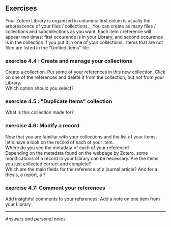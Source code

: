 ## Exercises

Your Zotero Library is organized in columns: first colum is usually the arborescence of your files / collections.   You can create as many files / collections and subcollections as you want. Each item / reference will appear two times: first occurence is in your Library, and second occurence is in the collection if you put it in one of your collections.  Items that are not filed are listed in the "Unfiled Items" file. 

### exercise 4.4 : Create and manage your collections

Create a collection. Put some of your references in this new collection. Click on one of the references and delete it from the collection, but not from your Library.   
Which option should you select?


### exercise 4.5 : "Duplicate Items" collection 

What is this collection made for?


### exercise 4.6: Modify a record

Now that you are familiar with your collections and the list of your items, let's have a look on the record of each of your item.   
Where do you see the metadata of each of your reference?   
Depending on the metadata found on the webpage by Zotero, some modifications of a record in your Library can be necessary. Are the items you just collected correct and complete?   
Which are the main fields for the reference of a journal article? And for a thesis, a report, a ?   


### exercise 4.7: Comment your references

Add insightful comments to your references: Add a note on one item from your Library


---
*Answers and personal notes*

